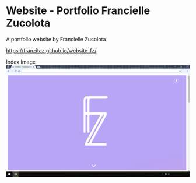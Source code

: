 # Website - Portfolio Francielle Zucolota
A portfolio website by Francielle Zucolota


https://franzitaz.github.io/website-fz/

Index Image
![Index Image](https://raw.githubusercontent.com/franzitaz/website-fz/gh-pages/index.png)